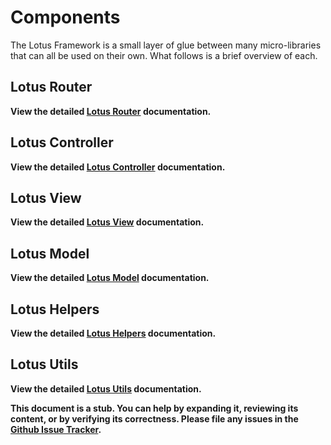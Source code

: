 # Components

The Lotus Framework is a small layer of glue between many micro-libraries that
can all be used on their own. What follows is a brief overview of each.

## Lotus Router

**View the detailed [Lotus Router](../03-lotus-router/) documentation.**

## Lotus Controller

**View the detailed [Lotus Controller](../04-lotus-controller/) documentation.**

## Lotus View

**View the detailed [Lotus View](../05-lotus-view/) documentation.**

## Lotus Model

**View the detailed [Lotus Model](../06-lotus-model/) documentation.**

## Lotus Helpers

**View the detailed [Lotus Helpers](../07-lotus-helpers/) documentation.**

## Lotus Utils

**View the detailed [Lotus Utils](../08-lotus-utils/) documentation.**

**This document is a stub. You can help by expanding it, reviewing its content,
or by verifying its correctness. Please file any issues in the
[Github Issue Tracker](https://github.com/lotus/docs/issues).**
